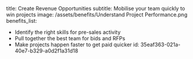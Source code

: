 title: Create Revenue Opportunities
subtitle: Mobilise your team quickly to win projects
image: /assets/benefits/Understand Project Performance.png
benefits_list:
  - Identify the right skills for pre-sales activity
  - Pull together the best team for bids and RFPs
  - Make projects happen faster to get paid quicker
id: 35eaf363-021a-40e7-b329-a0d2f1a31d18
